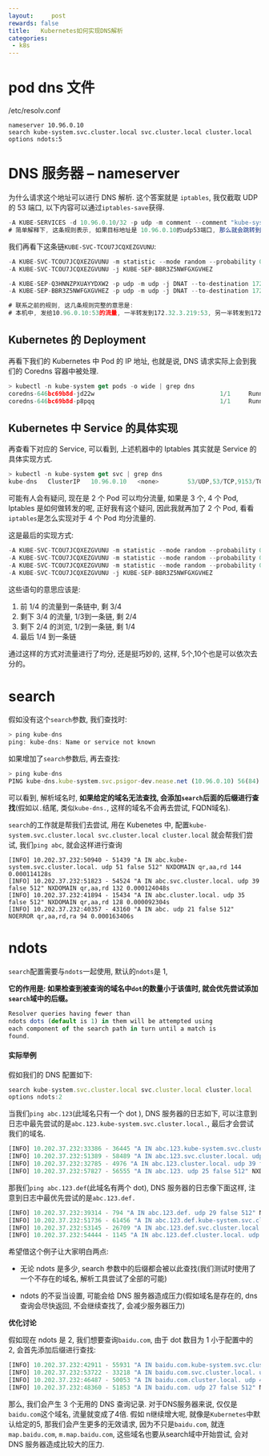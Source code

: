 ```yaml
---
layout:     post
rewards: false
title:   Kubernetes如何实现DNS解析
categories:
 - k8s
---
```


# pod dns 文件

/etc/resolv.conf

```
nameserver 10.96.0.10
search kube-system.svc.cluster.local svc.cluster.local cluster.local
options ndots:5
```



# DNS 服务器 – nameserver

为什么请求这个地址可以进行 DNS 解析. 这个答案就是 `iptables`, 我仅截取 UDP 的 53 端口, 以下内容可以通过`iptables-save`获得.

```javascript
-A KUBE-SERVICES -d 10.96.0.10/32 -p udp -m comment --comment "kube-system/kube-dns:dns cluster IP" -m udp --dport 53 -j KUBE-SVC-TCOU7JCQXEZGVUNU
# 简单解释下, 这条规则表示, 如果目标地址是 10.96.0.10的udp53端口, 那么就会跳转到这条链上`KUBE-SVC-TCOU7JCQXEZGVUNU`
```

我们再看下这条链`KUBE-SVC-TCOU7JCQXEZGVUNU`:

```javascript
-A KUBE-SVC-TCOU7JCQXEZGVUNU -m statistic --mode random --probability 0.50000000000 -j KUBE-SEP-Q3HNNZPXUAYYDXW2
-A KUBE-SVC-TCOU7JCQXEZGVUNU -j KUBE-SEP-BBR3Z5NWFGXGVHEZ

-A KUBE-SEP-Q3HNNZPXUAYYDXW2 -p udp -m udp -j DNAT --to-destination 172.32.3.219:53
-A KUBE-SEP-BBR3Z5NWFGXGVHEZ -p udp -m udp -j DNAT --to-destination 172.32.6.239:53

# 联系之前的规则, 这几条规则完整的意思是:
# 本机中, 发给10.96.0.10:53的流量, 一半转发到172.32.3.219:53, 另一半转发到172.32.6.239:53
```

## Kubernetes 的 Deployment

再看下我们的 Kubernetes 中 Pod 的 IP 地址, 也就是说, DNS 请求实际上会到我们的 Coredns 容器中被处理.

```javascript
> kubectl -n kube-system get pods -o wide | grep dns
coredns-646bc69b8d-jd22w                                   1/1     Running   0          57d    172.32.6.239    m1  <none>           <none>
coredns-646bc69b8d-p8pqq                                   1/1     Running   8          315d   172.32.3.219    m2  <none>           <none>

```

## Kubernetes 中 Service 的具体实现

再查看下对应的 Service, 可以看到, 上述机器中的 Iptables 其实就是 Service 的具体实现方式.

```javascript
> kubectl -n kube-system get svc | grep dns
kube-dns   ClusterIP   10.96.0.10   <none>        53/UDP,53/TCP,9153/TCP   398d
```

可能有人会有疑问, 现在是 2 个 Pod 可以均分流量, 如果是 3 个, 4 个 Pod, Iptables 是如何做转发的呢, 正好我有这个疑问, 因此我就再加了 2 个 Pod, 看看`iptables`是怎么实现对于 4 个 Pod 均分流量的.

这是最后的实现方式:

```javascript
-A KUBE-SVC-TCOU7JCQXEZGVUNU -m statistic --mode random --probability 0.25000000000 -j KUBE-SEP-HTZHQHQPOHVVNWZS
-A KUBE-SVC-TCOU7JCQXEZGVUNU -m statistic --mode random --probability 0.33333333349 -j KUBE-SEP-3VNFB2SPYQJRRPK6
-A KUBE-SVC-TCOU7JCQXEZGVUNU -m statistic --mode random --probability 0.50000000000 -j KUBE-SEP-Q3HNNZPXUAYYDXW2
-A KUBE-SVC-TCOU7JCQXEZGVUNU -j KUBE-SEP-BBR3Z5NWFGXGVHEZ
```

这些语句的意思应该是:

1. 前 1/4 的流量到一条链中, 剩 3/4
2. 剩下 3/4 的流量, 1/3到一条链, 剩 2/4
3. 剩下 2/4 的浏览, 1/2到一条链, 剩 1/4
4. 最后 1/4 到一条链

通过这样的方式对流量进行了均分, 还是挺巧妙的, 这样, 5个,10个也是可以依次去分的。

# search

假如没有这个`search`参数, 我们查找时:

```javascript
> ping kube-dns
ping: kube-dns: Name or service not known
```

如果增加了`search`参数后, 再去查找:

```javascript
> ping kube-dns
PING kube-dns.kube-system.svc.psigor-dev.nease.net (10.96.0.10) 56(84) bytes of data.
```

可以看到, 解析域名时, **如果给定的域名无法查找, 会添加`search`后面的后缀进行查找**(假如以`.`结尾, 类似`kube-dns.`, 这样的域名不会再去尝试, FQDN域名).

`search`的工作就是帮我们去尝试, 用在 Kubenetes 中, 配置`kube-system.svc.cluster.local svc.cluster.local cluster.local` 就会帮我们尝试, 我们`ping abc`, 就会这样进行查询

```shell
[INFO] 10.202.37.232:50940 - 51439 "A IN abc.kube-system.svc.cluster.local. udp 51 false 512" NXDOMAIN qr,aa,rd 144 0.000114128s
[INFO] 10.202.37.232:51823 - 54524 "A IN abc.svc.cluster.local. udp 39 false 512" NXDOMAIN qr,aa,rd 132 0.000124048s
[INFO] 10.202.37.232:41894 - 15434 "A IN abc.cluster.local. udp 35 false 512" NXDOMAIN qr,aa,rd 128 0.000092304s
[INFO] 10.202.37.232:40357 - 43160 "A IN abc. udp 21 false 512" NOERROR qr,aa,rd,ra 94 0.000163406s

```

# ndots

`search`配置需要与`ndots`一起使用, 默认的`ndots`是 1, 

**它的作用是: 如果检查到被查询的域名中`dot`的数量小于该值时, 就会优先尝试添加`search`域中的后缀。**

```javascript
Resolver queries having fewer than
ndots dots (default is 1) in them will be attempted using
each component of the search path in turn until a match is
found.
```

#### **实际举例**

假如我们的 DNS 配置如下:

```javascript
search kube-system.svc.cluster.local svc.cluster.local cluster.local
options ndots:2
```

当我们`ping abc.123`(此域名只有一个 dot ), DNS 服务器的日志如下, 可以注意到日志中最先尝试的是`abc.123.kube-system.svc.cluster.local.`, 最后才会尝试我们的域名.

```javascript
[INFO] 10.202.37.232:33386 - 36445 "A IN abc.123.kube-system.svc.cluster.local. udp 55 false 512" NXDOMAIN qr,aa,rd 148 0.001700129s
[INFO] 10.202.37.232:51389 - 58489 "A IN abc.123.svc.cluster.local. udp 43 false 512" NXDOMAIN qr,aa,rd 136 0.001117693s
[INFO] 10.202.37.232:32785 - 4976 "A IN abc.123.cluster.local. udp 39 false 512" NXDOMAIN qr,aa,rd 132 0.001047215s
[INFO] 10.202.37.232:57827 - 56555 "A IN abc.123. udp 25 false 512" NXDOMAIN qr,rd,ra 100 0.001763186s
```

那我们`ping abc.123.def`(此域名有两个 dot), DNS 服务器的日志像下面这样, 注意到日志中最优先尝试的是`abc.123.def.`

```javascript
[INFO] 10.202.37.232:39314 - 794 "A IN abc.123.def. udp 29 false 512" NXDOMAIN qr,rd,ra 104 0.025049846s
[INFO] 10.202.37.232:51736 - 61456 "A IN abc.123.def.kube-system.svc.cluster.local. udp 59 false 512" NXDOMAIN qr,aa,rd 152 0.001213934s
[INFO] 10.202.37.232:53145 - 26709 "A IN abc.123.def.svc.cluster.local. udp 47 false 512" NXDOMAIN qr,aa,rd 140 0.001418143s
[INFO] 10.202.37.232:54444 - 1145 "A IN abc.123.def.cluster.local. udp 43 false 512" NXDOMAIN qr,aa,rd 136 0.001009799s
```

希望借这个例子让大家明白两点:

- 无论 ndots 是多少, search 参数中的后缀都会被以此查找(我们测试时使用了一个不存在的域名, 解析工具尝试了全部的可能)

- ndots 的不妥当设置, 可能会给 DNS 服务器造成压力(假如域名是存在的, dns查询会尽快返回, 不会继续查找了, 会减少服务器压力)

**优化讨论**

假如现在 ndots 是 2, 我们想要查询`baidu.com`, 由于 dot 数目为 1 小于配置中的 2, 会首先添加后缀进行查找:

```javascript
[INFO] 10.202.37.232:42911 - 55931 "A IN baidu.com.kube-system.svc.cluster.local. udp 57 false 512" NXDOMAIN qr,aa,rd 150 0.000116042s
[INFO] 10.202.37.232:53722 - 33218 "A IN baidu.com.svc.cluster.local. udp 45 false 512" NXDOMAIN qr,aa,rd 138 0.000075077s
[INFO] 10.202.37.232:46487 - 50053 "A IN baidu.com.cluster.local. udp 41 false 512" NXDOMAIN qr,aa,rd 134 0.000067313s
[INFO] 10.202.37.232:48360 - 51853 "A IN baidu.com. udp 27 false 512" NOERROR qr,aa,rd,ra 77 0.000127309s
```



那么, 我们会产生 3 个无用的 DNS 查询记录. 对于DNS服务器来说, 仅仅是`baidu.com`这个域名, 流量就变成了4倍. 假如 n继续增大呢, 就像是`Kubernetes`中默认给定的5, 那我们会产生更多的无效请求, 因为不只是`baidu.com`, 就连`map.baidu.com`, `m.map.baidu.com`, 这些域名也要从search域中开始尝试, 会对 DNS 服务器造成比较大的压力.